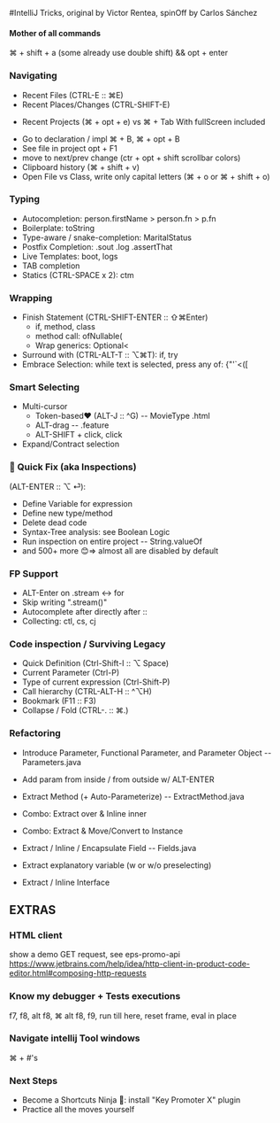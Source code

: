 #IntelliJ Tricks, original by Victor Rentea, spinOff by Carlos Sánchez

#### Mother of all commands
⌘ + shift + a (some already use double shift)
&&
opt + enter

### Navigating 
- Recent Files (CTRL-E :: ⌘E)
- Recent Places/Changes (CTRL-SHIFT-E)
+ Recent Projects (⌘ + opt + e) vs ⌘ + Tab With fullScreen included
- Go to declaration / impl ⌘ + B, ⌘ + opt + B
- See file in project opt + F1
- move to next/prev change (ctr + opt + shift scrollbar colors)
- Clipboard history (⌘ + shift + v)
- Open File vs Class, write only capital letters (⌘ + o or ⌘ + shift + o)

### Typing 
- Autocompletion: person.firstName > person.fn > p.fn
- Boilerplate: toString
- Type-aware / snake-completion: MaritalStatus  
- Postfix Completion: .sout .log .assertThat
- Live Templates: boot, logs
- TAB completion
- Statics (CTRL-SPACE x 2): ctm

### Wrapping
- Finish Statement (CTRL-SHIFT-ENTER :: ⇧⌘Enter) 
  - if, method, class
  - method call: ofNullable(
  - Wrap generics: Optional<
- Surround with (CTRL-ALT-T :: ⌥⌘T): if, try
- Embrace Selection: while text is selected, press any of: {"'`<([

### Smart Selecting
- Multi-cursor
  - Token-based❤️ (ALT-J :: ^G) -- MovieType .html 
  - ALT-drag -- .feature
  - ALT-SHIFT + click, click
- Expand/Contract selection

### 👑 Quick Fix (aka Inspections) 
(ALT-ENTER :: ⌥ ⏎):
- Define Variable for expression
- Define new type/method
- Delete dead code
- Syntax-Tree analysis: see Boolean Logic
- Run inspection on entire project -- String.valueOf
- and 500+ more 😊=> almost all are disabled by default
    
### FP Support
- ALT-Enter on .stream <-> for
- Skip writing ".stream()"
- Autocomplete after directly after ::  
- Collecting: ctl, cs, cj

### Code inspection / Surviving Legacy
- Quick Definition (Ctrl-Shift-I :: ⌥ Space)
- Current Parameter (Ctrl-P)
- Type of current expression (Ctrl-Shift-P)
- Call hierarchy (CTRL-ALT-H :: ^⌥H)
- Bookmark (F11 :: F3)
- Collapse / Fold (CTRL-. :: ⌘.)

### Refactoring
- Introduce Parameter, Functional Parameter, and Parameter Object -- Parameters.java
- Add param from inside / from outside w/ ALT-ENTER 

- Extract Method (+ Auto-Parameterize) -- ExtractMethod.java
- Combo: Extract over & Inline inner
- Combo: Extract & Move/Convert to Instance

- Extract / Inline / Encapsulate Field -- Fields.java 
- Extract explanatory variable (w or w/o preselecting)
- Extract / Inline Interface

## EXTRAS
### HTML client
show a demo GET request, see eps-promo-api
https://www.jetbrains.com/help/idea/http-client-in-product-code-editor.html#composing-http-requests

### Know my debugger + Tests executions
f7, f8, alt f8, ⌘ alt f8, f9, run till here, reset frame, eval in place

### Navigate intellij Tool windows
⌘ + #'s

### Next Steps
- Become a Shortcuts Ninja 🥷: install "Key Promoter X" plugin
- Practice all the moves yourself
  